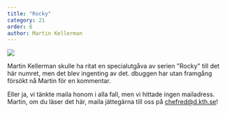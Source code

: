 ```yaml
---
title: "Rocky"
category: 21
order: 6
author: Martin Kellerman
---
```


<img src="https://dbuggen.s3.amazonaws.com/martin-kellerman.png" class="no-crop">

Martin Kellerman skulle ha ritat en specialutgåva av serien "Rocky" till det här numret, men det blev ingenting av det. dbuggen har utan framgång försökt nå Martin för en kommentar.

Eller ja, vi tänkte maila honom i alla fall, men vi hittade ingen mailadress. Martin, om du läser det här, maila jättegärna till oss på chefred@d.kth.se!
